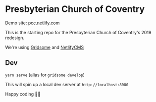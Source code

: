 # Presbyterian Church of Coventry

Demo site: [pcc.netlify.com](https://pcc.netlify.com)

This is the starting repo for the Presbyterian Church of Coventry's 2019 redesign.

We're using [Gridsome](https://gridsome.org) and [NetlifyCMS](https://netlifycms.com)

## Dev

`yarn serve` (alias for `gridsome develop`)

This will spin up a local dev server at `http://localhost:8080`

Happy coding 🎉🙌

